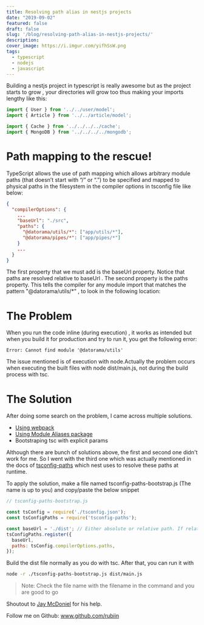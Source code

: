 ```yaml
---
title: Resolving path alias in nestjs projects
date: "2019-09-02"
featured: false
draft: false
slug: '/blog/resolving-path-alias-in-nestjs-projects/'
description:
cover_image: https://i.imgur.com/yifhSsW.png
tags:
  - typescript
  - nodejs
  - javascript
---
```


Building a nestjs project in typescript is really awesome but as the project starts to grow , your directories will grow too thus making your imports lengthy like this:

```javascript
import { User } from '../../user/model';
import { Article } from '../../article/model';

import { Cache } from '../../../../cache';
import { MongoDB } from '../../../../mongodb';
```
# Path mapping to the rescue!
TypeScript allows the use of path mapping which allows arbitrary module paths (that doesn’t start with “/” or “.”) to be specified and mapped to physical paths in the filesystem in the compiler options in tsconfig file like below:
```json
{
  "compilerOptions": {
    ...
    "baseUrl": "./src",
    "paths": {
      "@datorama/utils/*": ["app/utils/*"],
      "@datorama/pipes/*": ["app/pipes/*"]
    }
    ...
  }
}
```
The first property that we must add is the baseUrl property. Notice that paths are resolved relative to baseUrl .
The second property is the paths property. This tells the compiler for any module import that matches the pattern "@datorama/utils/*" , to look in the following location:


# The Problem

When you run the code inline (during execution) , it works as intended but when you build it for production and try to run it, you get the following error:
```
Error: Cannot find module '@datorama/utils'
```
The issue mentioned is of execution with node.Actually the problem occurs when executing the built files with node dist/main.js, not during the build process with tsc.

# The Solution
After doing some search on the problem, I came across multiple solutions.
- [Using webpack](https://github.com/dividab/tsconfig-paths-webpack-plugin)
- [Using Module Aliases package](https://medium.com/@caludio/how-to-use-module-path-aliases-in-visual-studio-typescript-and-javascript-e7851df8eeaa)
- Bootstraping tsc with explicit params

Although there are bunch of solutions above, the first and second one didn't work for me. So I went with the third one which was actually mentioned in the docs of [tsconfig-paths](https://github.com/dividab/tsconfig-paths) which nest uses to resolve these paths at runtime.

To apply the solution, make a file named tsconfig-paths-bootstrap.js (The name is up to you) and copy/paste the below snippet

```javascript
// tsconfig-paths-bootstrap.js

const tsConfig = require('./tsconfig.json');
const tsConfigPaths = require('tsconfig-paths');

const baseUrl = './dist'; // Either absolute or relative path. If relative it's resolved to current working directory.
tsConfigPaths.register({
  baseUrl,
  paths: tsConfig.compilerOptions.paths,
});
```

Build the dist file normally as you do with tsc. After that, you can run it with
```sh
node -r ./tsconfig-paths-bootstrap.js dist/main.js
```

> Note: Check the file name with the filename in the command and you are good to go

Shoutout to [Jay McDoniel](https://github.com/jmcdo29) for his help.

Follow me on Github: www.github.com/rubiin




